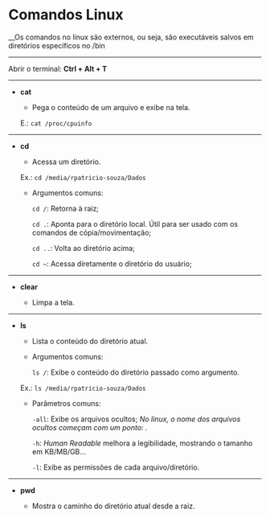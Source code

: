 # Comandos Linux

__Os comandos no linux são externos, ou seja, são executáveis salvos em diretórios específicos no /bin

---

Abrir o terminal: **Ctrl + Alt + T**

---

* __cat__

   * Pega o conteúdo de um arquivo e exibe na tela.

   E.: `cat /proc/cpuinfo`

---

* __cd__

   * Acessa um diretório.

   Ex.: `cd /media/rpatricio-souza/Dados`

   * Argumentos comuns:

      `cd /`: Retorna à raiz;

      `cd .`: Aponta para o diretório local. Útil para ser usado com os comandos de cópia/movimentação;
      
      `cd ..`: Volta ao diretório acima;

      `cd ~`: Acessa diretamente o diretório do usuário;
---

* __clear__

   * Limpa a tela.

---

* __ls__

   * Lista o conteúdo do diretório atual.
   
   * Argumentos comuns:

      `ls /`: Exibe o conteúdo do diretório passado como argumento.

    Ex.: `ls /media/rpatricio-souza/Dados`

   * Parâmetros comuns:

      `-all`: Exibe os arquivos ocultos;
         _No linux, o nome dos arquivos ocultos começam com um ponto: ._

      `-h`: _Human Readable_ melhora a legibilidade, mostrando o tamanho em KB/MB/GB...

      `-l`: Exibe as permissões de cada arquivo/diretório.


---

* __pwd__

   * Mostra o caminho do diretório atual desde a raiz.
